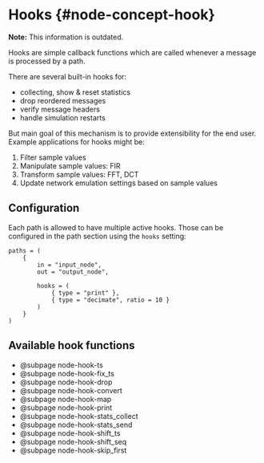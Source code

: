 # Hooks {#node-concept-hook}

**Note:** This information is outdated.

Hooks are simple callback functions which are called whenever a message is processed by a path.

There are several built-in hooks for:
  - collecting, show & reset statistics
  - drop reordered messages
  - verify message headers
  - handle simulation restarts

But main goal of this mechanism is to provide extensibility for the end user.
Example applications for hooks might be:

 1. Filter sample values
 2. Manipulate sample values: FIR
 3. Transform sample values: FFT, DCT
 4. Update network emulation settings based on sample values

## Configuration

Each path is allowed to have multiple active hooks.
Those can be configured in the path section using the `hooks` setting:

```
paths = (
	{
		in = "input_node",
		out = "output_node",

		hooks = (
			{ type = "print" },
			{ type = "decimate", ratio = 10 }
		)
	}
)
```

## Available hook functions

- @subpage node-hook-ts
- @subpage node-hook-fix_ts
- @subpage node-hook-drop
- @subpage node-hook-convert
- @subpage node-hook-map
- @subpage node-hook-print
- @subpage node-hook-stats_collect
- @subpage node-hook-stats_send
- @subpage node-hook-shift_ts
- @subpage node-hook-shift_seq
- @subpage node-hook-skip_first